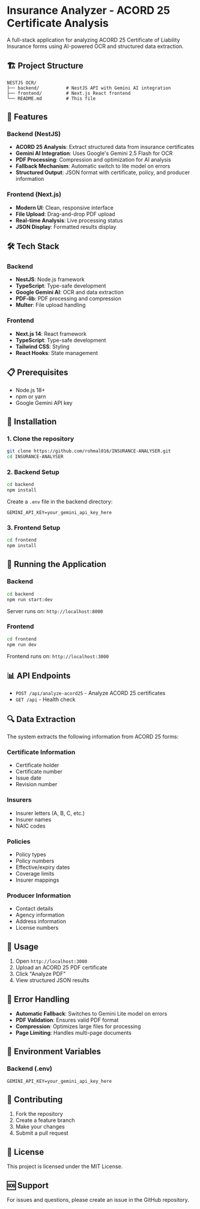 # Insurance Analyzer - ACORD 25 Certificate Analysis

A full-stack application for analyzing ACORD 25 Certificate of Liability Insurance forms using AI-powered OCR and structured data extraction.

## 🏗️ Project Structure

```
NESTJS OCR/
├── backend/          # NestJS API with Gemini AI integration
├── frontend/         # Next.js React frontend
└── README.md         # This file
```

## 🚀 Features

### Backend (NestJS)
- **ACORD 25 Analysis**: Extract structured data from insurance certificates
- **Gemini AI Integration**: Uses Google's Gemini 2.5 Flash for OCR
- **PDF Processing**: Compression and optimization for AI analysis
- **Fallback Mechanism**: Automatic switch to lite model on errors
- **Structured Output**: JSON format with certificate, policy, and producer information

### Frontend (Next.js)
- **Modern UI**: Clean, responsive interface
- **File Upload**: Drag-and-drop PDF upload
- **Real-time Analysis**: Live processing status
- **JSON Display**: Formatted results display

## 🛠️ Tech Stack

### Backend
- **NestJS**: Node.js framework
- **TypeScript**: Type-safe development
- **Google Gemini AI**: OCR and data extraction
- **PDF-lib**: PDF processing and compression
- **Multer**: File upload handling

### Frontend
- **Next.js 14**: React framework
- **TypeScript**: Type-safe development
- **Tailwind CSS**: Styling
- **React Hooks**: State management

## 📋 Prerequisites

- Node.js 18+ 
- npm or yarn
- Google Gemini API key

## 🔧 Installation

### 1. Clone the repository
```bash
git clone https://github.com/rohmal016/INSURANCE-ANALYSER.git
cd INSURANCE-ANALYSER
```

### 2. Backend Setup
```bash
cd backend
npm install
```

Create a `.env` file in the backend directory:
```env
GEMINI_API_KEY=your_gemini_api_key_here
```

### 3. Frontend Setup
```bash
cd frontend
npm install
```

## 🚀 Running the Application

### Backend
```bash
cd backend
npm run start:dev
```
Server runs on: `http://localhost:8000`

### Frontend
```bash
cd frontend
npm run dev
```
Frontend runs on: `http://localhost:3000`

## 📊 API Endpoints

- `POST /api/analyze-acord25` - Analyze ACORD 25 certificates
- `GET /api` - Health check

## 🔍 Data Extraction

The system extracts the following information from ACORD 25 forms:

### Certificate Information
- Certificate holder
- Certificate number
- Issue date
- Revision number

### Insurers
- Insurer letters (A, B, C, etc.)
- Insurer names
- NAIC codes

### Policies
- Policy types
- Policy numbers
- Effective/expiry dates
- Coverage limits
- Insurer mappings

### Producer Information
- Contact details
- Agency information
- Address information
- License numbers

## 🎯 Usage

1. Open `http://localhost:3000`
2. Upload an ACORD 25 PDF certificate
3. Click "Analyze PDF"
4. View structured JSON results

## 🔄 Error Handling

- **Automatic Fallback**: Switches to Gemini Lite model on errors
- **PDF Validation**: Ensures valid PDF format
- **Compression**: Optimizes large files for processing
- **Page Limiting**: Handles multi-page documents

## 📝 Environment Variables

### Backend (.env)
```env
GEMINI_API_KEY=your_gemini_api_key_here
```

## 🤝 Contributing

1. Fork the repository
2. Create a feature branch
3. Make your changes
4. Submit a pull request

## 📄 License

This project is licensed under the MIT License.

## 🆘 Support

For issues and questions, please create an issue in the GitHub repository. 